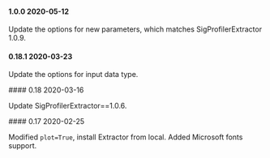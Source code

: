 #### 1.0.0 2020-05-12

Update the options for new parameters, which matches SigProfilerExtractor 1.0.9.

#### 0.18.1 2020-03-23

Update the options for input data type.

#### 0.18 2020-03-16

Update SigProfilerExtractor==1.0.6.

#### 0.17 2020-02-25

Modified `plot=True`, install Extractor from local. Added Microsoft fonts support.
